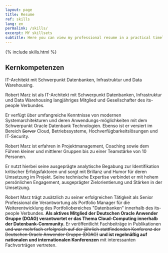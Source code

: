 ```yaml
---
layout: page
title: Resume
ref: skills
lang: en
permalink: /skills/
excerpt: MY skillsets
subtitle: Here you can view my professional resume in a practical timeline
---
```

{% include skills.html %}

## Kernkompetenzen

IT-Architekt mit Schwerpunkt Datenbanken, Infrastruktur und Data Warehousing.

Robert Marz ist als IT-Architekt mit Schwerpunkt Datenbanken, Infrastruktur und Data Warehousing langjähriges Mitglied und Gesellschafter des its-people Verbundes.

Er verfügt über umfangreiche Kenntnisse von modernen Systemarchitekturen und deren Anwendungs-möglichkeiten mit dem Schwerpunkt Oracle Datenbank   Technologien. Ebenso ist er versiert im Bereich ~~Server~~ Cloud, Betriebssysteme, Hochverfügbarkeitslösungen und IT-Security.

Robert Marz ist erfahren in Projektmanagement, Coaching sowie dem Führen kleiner und mittlerer Gruppen bis zu einer Teamstärke von 10 Personen.

Er nutzt hierbei seine ausgeprägte analytische Begabung zur Identifikation kritischer Erfolgsfaktoren und sorgt mit Brillanz und Humor für deren Umsetzung im Projekt. Seine technische Expertise verbindet er mit hohem persönlichen Engagement, ausgeprägter Zielorientierung und Stärken in der Umsetzung.

Robert Marz trägt zusätzlich zu seiner erfolgreichen Tätigkeit als Senior Professional die Verantwortung als Portfolio Manager für die Weiterentwicklung des Portfoliobereiches "Datenbanken" innerhalb des its-people Verbundes. __Als aktives Mitglied der Deutschen Oracle Anwender Gruppe (DOAG) verantwortet er das Thema Cloud-Computing innerhalb der Datenbank-Community.__ Er veröffentlicht Fachbeiträge in Publikationen ~~und war mehrfach erfolgreich auf der jährlich stattfindenden Konferenz der Deutschen Oracle Anwender Gruppe (DOAG)~~ __und ist regelmäßig auf nationalen und internationalen Konferenzen__ mit interessanten Fachvorträgen vertreten.
